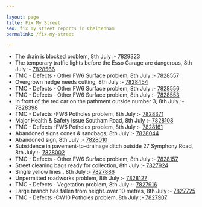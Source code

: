 ```yaml
---

layout: page
title: Fix My Street
seo: fix my street reports in Cheltenham
permalink: /fix-my-street

---
```


<!-- fix_marker starts -->

- The drain is blocked problem, 8th July :- [7829323](https://www.fixmystreet.com/report/7829323)
- The temporary traffic lights before the Esso Garage are dangerous, 8th July :- [7828566](https://www.fixmystreet.com/report/7828566)
- TMC - Defects - Other FW6  Surface problem, 8th July :- [7828557](https://www.fixmystreet.com/report/7828557)
- Overgrown hedge needs cutting, 8th July :- [7828454](https://www.fixmystreet.com/report/7828454)
- TMC - Defects - Other FW6  Surface problem, 8th July :- [7828556](https://www.fixmystreet.com/report/7828556)
- TMC - Defects - Other FW6  Surface problem, 8th July :- [7828553](https://www.fixmystreet.com/report/7828553)
- In front of the red car on the pathment outside number 3, 8th July :- [7828398](https://www.fixmystreet.com/report/7828398)
- TMC - Defects -FW6 Potholes problem, 8th July :- [7828371](https://www.fixmystreet.com/report/7828371)
- Major Health & Safety Issue Southam Road, 8th July :- [7828108](https://www.fixmystreet.com/report/7828108)
- TMC - Defects -FW6 Potholes problem, 8th July :- [7828161](https://www.fixmystreet.com/report/7828161)
- Abandoned signs cones & sandbags, 8th July :- [7828044](https://www.fixmystreet.com/report/7828044)
- Abandoned sign, 8th July :- [7828010](https://www.fixmystreet.com/report/7828010)
- Subsidence in pavement-to-drainage ditch outside 27 Symphony Road, 8th July :- [7828002](https://www.fixmystreet.com/report/7828002)
- TMC - Defects - Other FW6  Surface problem, 8th July :- [7828157](https://www.fixmystreet.com/report/7828157)
- Street cleaning bags ready for collection, 8th July :- [7827924](https://www.fixmystreet.com/report/7827924)
- Single yellow lines., 8th July :- [7827886](https://www.fixmystreet.com/report/7827886)
- Unpermitted roadworks problem, 8th July :- [7828127](https://www.fixmystreet.com/report/7828127)
- TMC - Defects - Vegetation problem, 8th July :- [7827916](https://www.fixmystreet.com/report/7827916)
- Large branch has fallen from height..over 10 metres, 8th July :- [7827725](https://www.fixmystreet.com/report/7827725)
- TMC - Defects -CW10 Potholes problem, 8th July :- [7827907](https://www.fixmystreet.com/report/7827907)

<!-- fix_marker ends -->